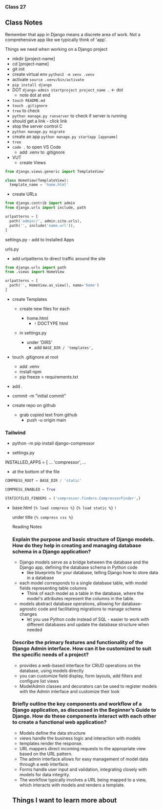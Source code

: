 ### Class 27


## Class Notes

Remember that app in Django means a discrete area of work. Not a comprehensive app like we typically think of 'app'.

Things we need when working on a Django project

- mkdir [project-name]
- cd [project-name]
- git init
- create virtual env `python3 -m venv .venv`
- activate `source .venv/bin/activate`
- `pip install django`
- DOT `django-admin startproject project_name .` <- dot
  - note dot at end
- `touch README.md`
- `touch .gitignore`
- `tree` to check
- `python manage.py runserver` to check if server is running
- should get a link - click link
- stop the server control C
- `python manage.py migrate`
- create an app `python manage.py startapp [appname]`
- `tree`
- `code .` to open VS Code
  - add .venv to .gitignore
- VUT
  - create Views
```python
from django.views.generic import TemplateView`

class HomeView(TemplateView):
  template_name = 'home.html'
```

  - create URLs
```python
from django.contrib import admin
from django.urls import include, path

urlpatterns = [
  path('admin//', admin.site.urls),
  path('', include('name.url')),
]
```
settings.py
    - add to Installed Apps

urls.py
  - add urlpatterns to direct traffic around the site
```python
from django.urls import path
from .views import HomeView

urlpatterns = [
  path('', HomeView.as_view(), name='home')
]
```

  - create Templates
    - create new files for each
       - home.html
          - `!` DOCTYPE html

    - in settings.py
      - under 'DIRS'
          - add `BASE_DIR / 'templates',`

- touch .gitignore at root
  - add .venv
  - install npm
  - pip freeze > requirements.txt
- add .
- commit -m "initial commit"
- create repo on github
  - grab copied text from github
    - push -u origin main


### Tailwind

- python -m pip install django-compressor

- settings.py

INSTALLED_APPS = [
    ...
    'compressor',
    ...
- at the bottom of the file
```python
COMPRESS_ROOT = BASE_DIR / 'static'

COMPRESS_ENABLED = True

STATICFILES_FINDERS = ('compressor.finders.CompressorFinder',)
```

- base.html
  `{% load compress %}`
   `{% load static %}`
   `!`

   under title
   `{% compress css %}`
   <link rel = "stylesheet ... >
   {% endcompress ... %}

- `npm install -D tailwindcss`
- `npx tailwindcss init`
- start venv again ` source .venv/bin/activate
-` python manag.py runserver`



## Reading Notes

### Explain the purpose and basic structure of Django models. How do they help in creating and managing database schema in a Django application?

- Django models serve as a bridge between the database and the Django app, defining the database schema in Python code
  -  like blueprints for your database, telling Django how to store data in a database
- each model corresponds to a single database table, with model fields representing table columns
  - Think of each model as a table in the database, where the model's attributes represent the columns in the table.
- models abstract database operations, allowing for database-agnostic code and facilitating migrations to manage schema changes
  - let you use Python code instead of SQL - easier to work with different databases and update the database structure when needed

### Describe the primary features and functionality of the Django Admin interface. How can it be customized to suit the specific needs of a project?

- provides a web-based interface for CRUD operations on the database, using models directly
- you can customize field display, form layouts, add filters and configure list views
- ModelAdmin classes and decorators can be used to register models with the Admin interface and customize their look

### Briefly outline the key components and workflow of a Django application, as discussed in the Beginner’s Guide to Django. How do these components interact with each other to create a functional web application?

- Models define the data structure
- views handle the business logic and interaction with models
- templates render the response.
- URL mappers direct incoming requests to the appropriate view based on the URL pattern.
- The admin interface allows for easy management of model data through a web interface.
- Forms handle user input and validation, integrating closely with models for data integrity.
- The workflow typically involves a URL being mapped to a view, which interacts with models and renders a template.


## Things I want to learn more about
